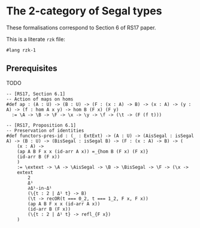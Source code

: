 # The 2-category of Segal types

These formalisations correspond to Section 6 of RS17 paper.

This is a literate `rzk` file:

```rzk
#lang rzk-1
```

## Prerequisites
TODO

```rzk
-- [RS17, Section 6.1]
-- Action of maps on homs
#def ap : (A : U) -> (B : U) -> (F : (x : A) -> B) -> (x : A) -> (y : A) -> (f : hom A x y) -> hom B (F x) (F y)
  := \A -> \B -> \F -> \x -> \y -> \f -> (\t -> (F (f t)))
```

```rzk
-- [RS17, Proposition 6.1]
-- Preservation of identities
#def functors-pres-id : (_ : ExtExt) -> (A : U) -> (AisSegal : isSegal A) -> (B : U) -> (BisSegal : isSegal B) -> (F : (x : A) -> B) -> (
	(x : A) -> 
	(ap A B F x x (id-arr A x)) =_{hom B (F x) (F x)} 
	(id-arr B (F x))
	)
	:= \extext -> \A -> \AisSegal -> \B -> \BisSegal -> \F -> (\x ->
	extext 
		2
		Δ¹
		∂Δ¹-in-Δ¹
		(\{t : 2 | Δ¹ t} -> B)
		(\t -> recOR(t === 0_2, t === 1_2, F x, F x))
		(ap A B F x x (id-arr A x))
		(id-arr B (F x))
		(\{t : 2 | Δ¹ t} -> refl_{F x})
	)
```